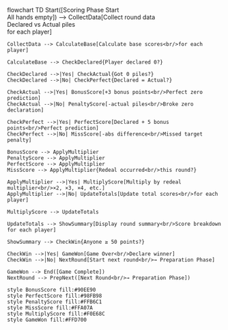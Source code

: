 flowchart TD
    Start([Scoring Phase Start<br/>All hands empty]) --> CollectData[Collect round data<br/>Declared vs Actual piles<br/>for each player]
    
    CollectData --> CalculateBase[Calculate base scores<br/>for each player]
    
    CalculateBase --> CheckDeclared{Player declared 0?}
    
    CheckDeclared -->|Yes| CheckActual{Got 0 piles?}
    CheckDeclared -->|No| CheckPerfect{Declared = Actual?}
    
    CheckActual -->|Yes| BonusScore[+3 bonus points<br/>Perfect zero prediction]
    CheckActual -->|No| PenaltyScore[-actual piles<br/>Broke zero declaration]
    
    CheckPerfect -->|Yes| PerfectScore[Declared + 5 bonus points<br/>Perfect prediction]
    CheckPerfect -->|No| MissScore[-abs difference<br/>Missed target penalty]
    
    BonusScore --> ApplyMultiplier
    PenaltyScore --> ApplyMultiplier
    PerfectScore --> ApplyMultiplier
    MissScore --> ApplyMultiplier{Redeal occurred<br/>this round?}
    
    ApplyMultiplier -->|Yes| MultiplyScore[Multiply by redeal multiplier<br/>×2, ×3, ×4, etc.]
    ApplyMultiplier -->|No| UpdateTotals[Update total scores<br/>for each player]
    
    MultiplyScore --> UpdateTotals
    
    UpdateTotals --> ShowSummary[Display round summary<br/>Score breakdown for each player]
    
    ShowSummary --> CheckWin{Anyone ≥ 50 points?}
    
    CheckWin -->|Yes| GameWon[Game Over<br/>Declare winner]
    CheckWin -->|No| NextRound[Start next round<br/>→ Preparation Phase]
    
    GameWon --> End([Game Complete])
    NextRound --> PrepNext([Next Round<br/>→ Preparation Phase])
    
    style BonusScore fill:#90EE90
    style PerfectScore fill:#98FB98
    style PenaltyScore fill:#FFB6C1
    style MissScore fill:#FFA07A
    style MultiplyScore fill:#F0E68C
    style GameWon fill:#FFD700